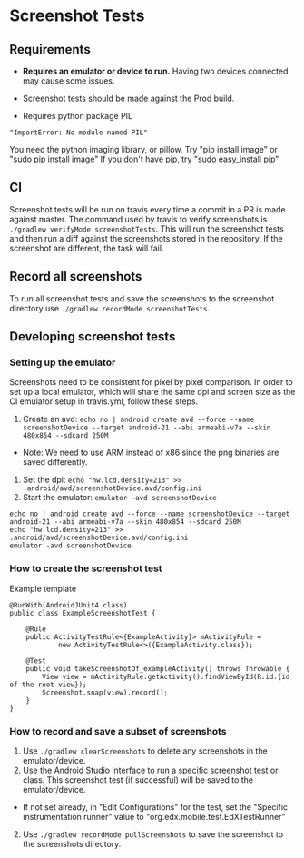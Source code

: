 # Screenshot Tests

## Requirements

* **Requires an emulator or device to run.** Having two devices connected may cause some issues. 

* Screenshot tests should be made against the Prod build.

* Requires python package PIL
```
"ImportError: No module named PIL" 
```
You need the python imaging library, or pillow.
Try "pip install image" or "sudo pip install image"
If you don't have pip, try "sudo easy_install pip"

## CI
Screenshot tests will be run on travis every time a commit in a PR is made against master. The command used by travis to verify screenshots is `./gradlew verifyMode screenshotTests`. This will run the screenshot tests and then run a diff against the screenshots stored in the repository. If the screenshot are different, the task will fail.

## Record all screenshots

To run all screenshot tests and save the screenshots to the screenshot directory use `./gradlew recordMode screenshotTests`.

## Developing screenshot tests

### Setting up the emulator

Screenshots need to be consistent for pixel by pixel comparison. In order to set up a local emulator, which will share the same dpi and screen size as the CI emulator setup in travis.yml, follow these steps. 

1. Create an avd: `echo no | android create avd --force --name screenshotDevice --target android-21 --abi armeabi-v7a --skin 480x854 --sdcard 250M`
  * Note: We need to use ARM instead of x86 since the png binaries are saved differently.
1. Set the dpi: `echo "hw.lcd.density=213" >> .android/avd/screenshotDevice.avd/config.ini`
1. Start the emulator: `emulator -avd screenshotDevice`

```
echo no | android create avd --force --name screenshotDevice --target android-21 --abi armeabi-v7a --skin 480x854 --sdcard 250M
echo "hw.lcd.density=213" >> .android/avd/screenshotDevice.avd/config.ini
emulator -avd screenshotDevice
```

### How to create the screenshot test

Example template
```
@RunWith(AndroidJUnit4.class)
public class ExampleScreenshotTest {

    @Rule
    public ActivityTestRule<{ExampleActivity}> mActivityRule =
            new ActivityTestRule<>({ExampleActivity.class});

    @Test
    public void takeScreenshotOf_exampleActivity() throws Throwable {
        View view = mActivityRule.getActivity().findViewById(R.id.{id of the root view});
        Screenshot.snap(view).record();
    }
}
```
### How to record and save a subset of screenshots

1. Use `./gradlew clearScreenshots` to delete any screenshots in the emulator/device.
1. Use the Android Studio interface to run a specific screenshot test or class. This screenshot test (if successful) will be saved to the emulator/device.
  * If not set already, in "Edit Configurations" for the test, set the "Specific instrumentation runner" value to "org.edx.mobile.test.EdXTestRunner"
2. Use `./gradlew recordMode pullScreenshots` to save the screenshot to the screenshots directory.


